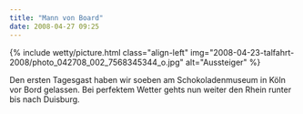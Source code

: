 ```yaml
---
title: "Mann von Board"
date: 2008-04-27 09:25
---
```


{% include wetty/picture.html class="align-left" img="2008-04-23-talfahrt-2008/photo_042708_002_7568345344_o.jpg" alt="Aussteiger" %}


Den ersten Tagesgast haben wir soeben am Schokoladenmuseum in Köln vor Bord gelassen. Bei perfektem Wetter gehts nun weiter den Rhein runter bis nach Duisburg.